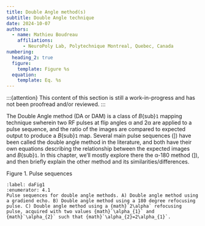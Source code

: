 ```yaml
---
title: Double Angle method(s)
subtitle: Double Angle technique
date: 2024-10-07
authors:
  - name: Mathieu Boudreau
    affiliations:
      - NeuroPoly Lab, Polytechnique Montreal, Quebec, Canada
numbering:
  heading_2: true
  figure:
    template: Figure %s
  equation:
    template: Eq. %s
---
```


:::{attention}
This content of this section is still a work-in-progress and has not been proofread and/or reviewed.
:::

The Double Angle method (DA or DAM) is a class of _B_{sub}`1` mapping technique swherein two RF pulses at flip angles α and 2α are applied to a pulse sequence, and the ratio of the images are compared to expected output to produce a _B_{sub}`1` map. Several main pulse sequences ([](#daFig1)]) have been called the double angle method in the literature, and both have their own equations describing the relationship between the expected images and _B_{sub}`1`. In this chapter, we’ll mostly explore there the α-180 method ([](#daFig1)]), and then briefly explain the other method and its similarities/differences.

Figure 1. Pulse sequences 

```{figure} img/daPulseSequences.png
:label: daFig1
:enumerator: 4.1
Pulse sequences for double angle methods. A) Double angle method using a gradiend echo. B) Double angle method using a 180 degree refocusing pulse. C) Double angle method using a {math}`2\alpha` refocusing pulse, acquired with two values {math}`\alpha_{1}` and {math}`\alpha_{2}` such that {math}`\alpha_{2}=2\alpha_{1}`. 
```
